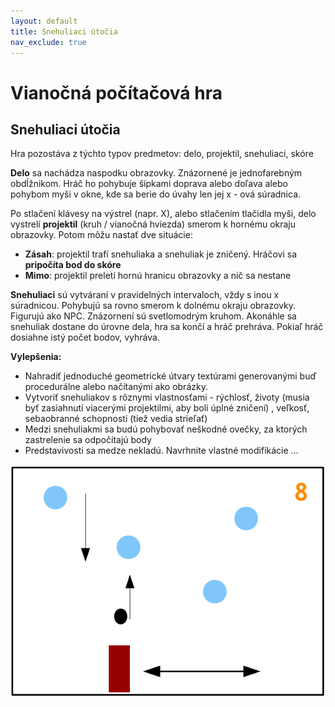 ```yaml
---
layout: default
title: Snehuliaci útočia
nav_exclude: true
---
```



# Vianočná počítačová hra
## Snehuliaci útočia

Hra pozostáva z týchto typov predmetov: delo, projektil, snehuliaci, skóre

**Delo** sa nachádza naspodku obrazovky. Znázornené je jednofarebným obdĺžnikom. Hráč ho
pohybuje šípkami doprava alebo doľava alebo pohybom myši v okne, kde sa berie do úvahy len jej
x - ová súradnica.

Po stlačení klávesy na výstrel (napr. X), alebo stlačením tlačidla myši, delo vystrelí **projektil**
(kruh / vianočná hviezda) smerom k hornému okraju obrazovky. Potom môžu nastať dve situácie:
- **Zásah**: projektil trafí snehuliaka a snehuliak je zničený. Hráčovi sa **pripočíta bod do skóre**
- **Mimo**: projektil preletí hornú hranicu obrazovky a nič sa nestane

**Snehuliaci** sú vytváraní v pravidelných intervaloch, vždy s inou x súradnicou. Pohybujú sa rovno
smerom k dolnému okraju obrazovky. Figurujú ako NPC. Znázornení sú svetlomodrým kruhom.
Akonáhle sa snehuliak dostane do úrovne dela, hra sa končí a hráč prehráva. Pokiaľ hráč dosiahne
istý počet bodov, vyhráva.

**Vylepšenia:**
- Nahradiť jednoduché geometrické útvary textúrami generovanými buď procedurálne alebo načítanými ako obrázky.
- Vytvoriť snehuliakov s rôznymi vlastnosťami - rýchlosť, životy (musia byť zasiahnutí viacerými
projektilmi, aby boli úplné zničení) , veľkosť, sebaobranné schopnosti (tiež vedia strieľať)
- Medzi snehuliakmi sa budú pohybovať neškodné ovečky, za ktorých zastrelenie sa odpočítajú
body
- Predstavivosti sa medze nekladú. Navrhnite vlastné modifikácie ...

![SnowmanGame](/assets/drawing-snowman.png)
